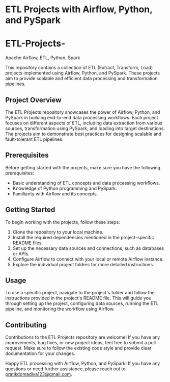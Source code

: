 

# ETL Projects with Airflow, Python, and PySpark

# ETL-Projects-
Apache Airflow, ETL, Python, Spark

This repository contains a collection of ETL (Extract, Transform, Load) projects implemented using Airflow, Python, and PySpark. These projects aim to provide scalable and efficient data processing and transformation pipelines.


## Project Overview
The ETL Projects repository showcases the power of Airflow, Python, and PySpark in building end-to-end data processing workflows. Each project focuses on different aspects of ETL, including data extraction from various sources, transformation using PySpark, and loading into target destinations. The projects aim to demonstrate best practices for designing scalable and fault-tolerant ETL pipelines.

## Prerequisites
Before getting started with the projects, make sure you have the following prerequisites:
- Basic understanding of ETL concepts and data processing workflows.
- Knowledge of Python programming and PySpark.
- Familiarity with Airflow and its concepts.

## Getting Started
To begin working with the projects, follow these steps:
1. Clone the repository to your local machine.
2. Install the required dependencies mentioned in the project-specific README files.
3. Set up the necessary data sources and connections, such as databases or APIs.
4. Configure Airflow to connect with your local or remote Airflow instance.
5. Explore the individual project folders for more detailed instructions.


## Usage
To use a specific project, navigate to the project's folder and follow the instructions provided in the project's README file. This will guide you through setting up the project, configuring data sources, running the ETL pipeline, and monitoring the workflow using Airflow.

## Contributing
Contributions to the ETL Projects repository are welcome! If you have any improvements, bug fixes, or new project ideas, feel free to submit a pull request. Make sure to follow the existing code style and provide clear documentation for your changes.

Happy ETL processing with Airflow, Python, and PySpark! If you have any questions or need further assistance, please reach out to pratikdomadiya123@gmail.com.
